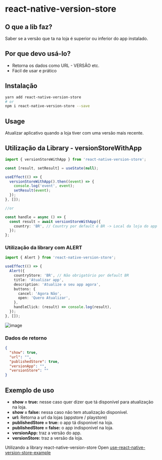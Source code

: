 # react-native-version-store

## O que a lib faz?

Saber se a versão que ta na loja é superior ou inferior do app instalado.

## Por que devo usá-lo?

- Retorna os dados como URL - VERSÂO etc.
- Fácil de usar e prático

## Instalação

```bash
yarn add react-native-version-store
# or
npm i react-native-version-store --save
```

## Usage

Atualizar aplicativo quando a loja tiver com uma versão mais recente.

## Utilização da Library - versionStoreWithApp

```ts
import { versionStoreWithApp } from 'react-native-version-store';

const [result, setResult] = useState(null);

useEffect(() => {
  versionStoreWithApp().then((event) => {
    console.log('event', event);
    setResult(event);
  });
}, []);

//or

const handle = async () => {
  const result = await versionStoreWithApp({
    country: 'BR', // Country por default é BR -> Local da loja do app
  });
};
```

### Utilização da library com ALERT

```ts
import { Alert } from 'react-native-version-store';

useEffect(() => {
  Alert({
    countryStore: 'BR', // Não obrigatório por default BR
    title: 'Atualizar app',
    description: 'Atualize o seu app agora',
    buttons: {
      cancel: 'Agora Não',
      open: 'Quero Atualizar',
    },
    handleClick: (result) => console.log(result),
  });
}, []);
```

![image](https://user-images.githubusercontent.com/53883958/207477918-97bce1de-9d7a-484c-b062-7bcdda926cd3.png)

### Dados de retorno

```json
{
  "show": true,
  "url": "",
  "publishedStore": true,
  "versionApp": "",
  "versionStore": ""
}
```

## Exemplo de uso

- **show = true:** nesse caso quer dizer que tá disponível para atualização na loja.
- **show = false:** nessa caso não tem atualização disponível.
- **url:** Retorna a url da lojas (appstore / playstore)
- **publishedStore = true:** o app tá disponivel na loja.
- **publishedStore = false:** o app indisponível na loja.
- **versionApp:** traz a versão do app.
- **versionStore:** traz a versão da loja.

Utilizando a library react-native-version-store
Open [use-react-native-version-store-example](https://github.com/fabionmoraes/native-version-store)
